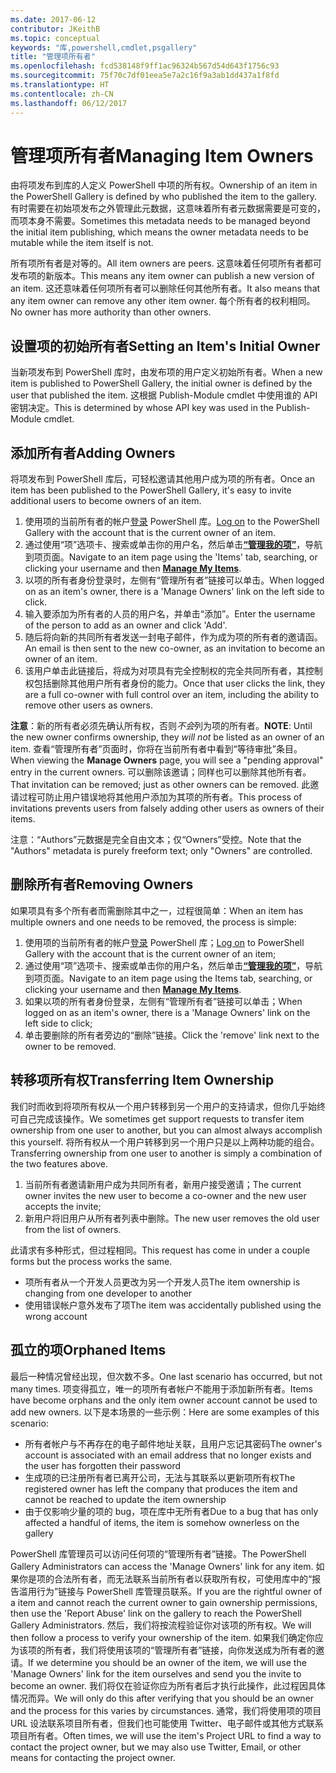 ```yaml
---
ms.date: 2017-06-12
contributor: JKeithB
ms.topic: conceptual
keywords: "库,powershell,cmdlet,psgallery"
title: "管理项所有者"
ms.openlocfilehash: fcd538148f9ff1ac96324b567d54d643f1756c93
ms.sourcegitcommit: 75f70c7df01eea5e7a2c16f9a3ab1dd437a1f8fd
ms.translationtype: HT
ms.contentlocale: zh-CN
ms.lasthandoff: 06/12/2017
---
```

# <a name="managing-item-owners"></a><span data-ttu-id="5ef47-103">管理项所有者</span><span class="sxs-lookup"><span data-stu-id="5ef47-103">Managing Item Owners</span></span>

<span data-ttu-id="5ef47-104">由将项发布到库的人定义 PowerShell 中项的所有权。</span><span class="sxs-lookup"><span data-stu-id="5ef47-104">Ownership of an item in the PowerShell Gallery is defined by who published the item to the gallery.</span></span>
<span data-ttu-id="5ef47-105">有时需要在初始项发布之外管理此元数据，这意味着所有者元数据需要是可变的，而项本身不需要。</span><span class="sxs-lookup"><span data-stu-id="5ef47-105">Sometimes this metadata needs to be managed beyond the initial item publishing, which means the owner metadata needs to be mutable while the item itself is not.</span></span>

<span data-ttu-id="5ef47-106">所有项所有者是对等的。</span><span class="sxs-lookup"><span data-stu-id="5ef47-106">All item owners are peers.</span></span> <span data-ttu-id="5ef47-107">这意味着任何项所有者都可发布项的新版本。</span><span class="sxs-lookup"><span data-stu-id="5ef47-107">This means any item owner can publish a new version of an item.</span></span> <span data-ttu-id="5ef47-108">这还意味着任何项所有者可以删除任何其他所有者。</span><span class="sxs-lookup"><span data-stu-id="5ef47-108">It also means that any item owner can remove any other item owner.</span></span> <span data-ttu-id="5ef47-109">每个所有者的权利相同。</span><span class="sxs-lookup"><span data-stu-id="5ef47-109">No owner has more authority than other owners.</span></span>  

## <a name="setting-an-items-initial-owner"></a><span data-ttu-id="5ef47-110">设置项的初始所有者</span><span class="sxs-lookup"><span data-stu-id="5ef47-110">Setting an Item's Initial Owner</span></span> 

<span data-ttu-id="5ef47-111">当新项发布到 PowerShell 库时，由发布项的用户定义初始所有者。</span><span class="sxs-lookup"><span data-stu-id="5ef47-111">When a new item is published to PowerShell Gallery, the initial owner is defined by the user that published the item.</span></span> <span data-ttu-id="5ef47-112">这根据 Publish-Module cmdlet 中使用谁的 API 密钥决定。</span><span class="sxs-lookup"><span data-stu-id="5ef47-112">This is determined by whose API key was used in the Publish-Module cmdlet.</span></span>

## <a name="adding-owners"></a><span data-ttu-id="5ef47-113">添加所有者</span><span class="sxs-lookup"><span data-stu-id="5ef47-113">Adding Owners</span></span>

<span data-ttu-id="5ef47-114">将项发布到 PowerShell 库后，可轻松邀请其他用户成为项的所有者。</span><span class="sxs-lookup"><span data-stu-id="5ef47-114">Once an item has been published to the PowerShell Gallery, it's easy to invite additional users to become owners of an item.</span></span>

1. <span data-ttu-id="5ef47-115">使用项的当前所有者的帐户[登录](https://powershellgallery.com/users/account/LogOn) PowerShell 库。</span><span class="sxs-lookup"><span data-stu-id="5ef47-115">[Log on](https://powershellgallery.com/users/account/LogOn) to the PowerShell Gallery with the account that is the current owner of an item.</span></span>
2. <span data-ttu-id="5ef47-116">通过使用“项”选项卡、搜索或单击你的用户名，然后单击[**“管理我的项”**](https://www.powershellgallery.com/account/Packages)，导航到项页面。</span><span class="sxs-lookup"><span data-stu-id="5ef47-116">Navigate to an item page using the 'Items' tab, searching, or clicking your username and then [**Manage My Items**](https://www.powershellgallery.com/account/Packages).</span></span>
3. <span data-ttu-id="5ef47-117">以项的所有者身份登录时，左侧有“管理所有者”链接可以单击。</span><span class="sxs-lookup"><span data-stu-id="5ef47-117">When logged on as an item's owner, there is a 'Manage Owners' link on the left side to click.</span></span>
4. <span data-ttu-id="5ef47-118">输入要添加为所有者的人员的用户名，并单击“添加”。</span><span class="sxs-lookup"><span data-stu-id="5ef47-118">Enter the username of the person to add as an owner and click 'Add'.</span></span>
5. <span data-ttu-id="5ef47-119">随后将向新的共同所有者发送一封电子邮件，作为成为项的所有者的邀请函。</span><span class="sxs-lookup"><span data-stu-id="5ef47-119">An email is then sent to the new co-owner, as an invitation to become an owner of an item.</span></span>
6. <span data-ttu-id="5ef47-120">该用户单击此链接后，将成为对项具有完全控制权的完全共同所有者，其控制权包括删除其他用户所有者身份的能力。</span><span class="sxs-lookup"><span data-stu-id="5ef47-120">Once that user clicks the link, they are a full co-owner with full control over an item, including the ability to remove other users as owners.</span></span>

<span data-ttu-id="5ef47-121">**注意**：新的所有者必须先确认所有权，否则*不会*列为项的所有者。</span><span class="sxs-lookup"><span data-stu-id="5ef47-121">**NOTE**: Until the new owner confirms ownership, they *will not* be listed as an owner of an item.</span></span>
<span data-ttu-id="5ef47-122">查看“管理所有者”页面时，你将在当前所有者中看到“等待审批”条目。</span><span class="sxs-lookup"><span data-stu-id="5ef47-122">When viewing the **Manage Owners** page, you will see a "pending approval" entry in the current owners.</span></span>
<span data-ttu-id="5ef47-123">可以删除该邀请；同样也可以删除其他所有者。</span><span class="sxs-lookup"><span data-stu-id="5ef47-123">That invitation can be removed; just as other owners can be removed.</span></span>
<span data-ttu-id="5ef47-124">此邀请过程可防止用户错误地将其他用户添加为其项的所有者。</span><span class="sxs-lookup"><span data-stu-id="5ef47-124">This process of invitations prevents users from falsely adding other users as owners of their items.</span></span>

<span data-ttu-id="5ef47-125">注意：“Authors”元数据是完全自由文本；仅“Owners”受控。</span><span class="sxs-lookup"><span data-stu-id="5ef47-125">Note that the "Authors" metadata is purely freeform text; only "Owners" are controlled.</span></span>


## <a name="removing-owners"></a><span data-ttu-id="5ef47-126">删除所有者</span><span class="sxs-lookup"><span data-stu-id="5ef47-126">Removing Owners</span></span>
<span data-ttu-id="5ef47-127">如果项具有多个所有者而需删除其中之一，过程很简单：</span><span class="sxs-lookup"><span data-stu-id="5ef47-127">When an item has multiple owners and one needs to be removed, the process is simple:</span></span>

1. <span data-ttu-id="5ef47-128">使用项的当前所有者的帐户[登录](https://powershellgallery.com/users/account/LogOn) PowerShell 库；</span><span class="sxs-lookup"><span data-stu-id="5ef47-128">[Log on](https://powershellgallery.com/users/account/LogOn) to PowerShell Gallery with the account that is the current owner of an item;</span></span>
2. <span data-ttu-id="5ef47-129">通过使用“项”选项卡、搜索或单击你的用户名，然后单击[**“管理我的项”**](https://www.powershellgallery.com/account/Packages)，导航到项页面。</span><span class="sxs-lookup"><span data-stu-id="5ef47-129">Navigate to an item page using the Items tab, searching, or clicking your username and then [**Manage My Items**](https://www.powershellgallery.com/account/Packages).</span></span>
3. <span data-ttu-id="5ef47-130">如果以项的所有者身份登录，左侧有“管理所有者”链接可以单击；</span><span class="sxs-lookup"><span data-stu-id="5ef47-130">When logged on as an item's owner, there is a 'Manage Owners' link on the left side to click;</span></span>
4. <span data-ttu-id="5ef47-131">单击要删除的所有者旁边的“删除”链接。</span><span class="sxs-lookup"><span data-stu-id="5ef47-131">Click the 'remove' link next to the owner to be removed.</span></span>



## <a name="transferring-item-ownership"></a><span data-ttu-id="5ef47-132">转移项所有权</span><span class="sxs-lookup"><span data-stu-id="5ef47-132">Transferring Item Ownership</span></span>
<span data-ttu-id="5ef47-133">我们时而收到将项所有权从一个用户转移到另一个用户的支持请求，但你几乎始终可自己完成该操作。</span><span class="sxs-lookup"><span data-stu-id="5ef47-133">We sometimes get support requests to transfer item ownership from one user to another, but you can almost always accomplish this yourself.</span></span>
<span data-ttu-id="5ef47-134">将所有权从一个用户转移到另一个用户只是以上两种功能的组合。</span><span class="sxs-lookup"><span data-stu-id="5ef47-134">Transferring ownership from one user to another is simply a combination of the two features above.</span></span>

1. <span data-ttu-id="5ef47-135">当前所有者邀请新用户成为共同所有者，新用户接受邀请；</span><span class="sxs-lookup"><span data-stu-id="5ef47-135">The current owner invites the new user to become a co-owner and the new user accepts the invite;</span></span>
2. <span data-ttu-id="5ef47-136">新用户将旧用户从所有者列表中删除。</span><span class="sxs-lookup"><span data-stu-id="5ef47-136">The new user removes the old user from the list of owners.</span></span>

<span data-ttu-id="5ef47-137">此请求有多种形式，但过程相同。</span><span class="sxs-lookup"><span data-stu-id="5ef47-137">This request has come in under a couple forms but the process works the same.</span></span>

* <span data-ttu-id="5ef47-138">项所有者从一个开发人员更改为另一个开发人员</span><span class="sxs-lookup"><span data-stu-id="5ef47-138">The item ownership is changing from one developer to another</span></span>
* <span data-ttu-id="5ef47-139">使用错误帐户意外发布了项</span><span class="sxs-lookup"><span data-stu-id="5ef47-139">The item was accidentally published using the wrong account</span></span>


## <a name="orphaned-items"></a><span data-ttu-id="5ef47-140">孤立的项</span><span class="sxs-lookup"><span data-stu-id="5ef47-140">Orphaned Items</span></span>
<span data-ttu-id="5ef47-141">最后一种情况曾经出现，但次数不多。</span><span class="sxs-lookup"><span data-stu-id="5ef47-141">One last scenario has occurred, but not many times.</span></span>
<span data-ttu-id="5ef47-142">项变得孤立，唯一的项所有者帐户不能用于添加新所有者。</span><span class="sxs-lookup"><span data-stu-id="5ef47-142">Items have become orphans and the only item owner account cannot be used to add new owners.</span></span>
<span data-ttu-id="5ef47-143">以下是本场景的一些示例：</span><span class="sxs-lookup"><span data-stu-id="5ef47-143">Here are some examples of this scenario:</span></span>

* <span data-ttu-id="5ef47-144">所有者帐户与不再存在的电子邮件地址关联，且用户忘记其密码</span><span class="sxs-lookup"><span data-stu-id="5ef47-144">The owner's account is associated with an email address that no longer exists and the user has forgotten their password</span></span>
* <span data-ttu-id="5ef47-145">生成项的已注册所有者已离开公司，无法与其联系以更新项所有权</span><span class="sxs-lookup"><span data-stu-id="5ef47-145">The registered owner has left the company that produces the item and cannot be reached to update the item ownership</span></span>
* <span data-ttu-id="5ef47-146">由于仅影响少量的项的 bug，项在库中无所有者</span><span class="sxs-lookup"><span data-stu-id="5ef47-146">Due to a bug that has only affected a handful of items, the item is somehow ownerless on the gallery</span></span>

<span data-ttu-id="5ef47-147">PowerShell 库管理员可以访问任何项的“管理所有者”链接。</span><span class="sxs-lookup"><span data-stu-id="5ef47-147">The PowerShell Gallery Administrators can access the 'Manage Owners' link for any item.</span></span>
<span data-ttu-id="5ef47-148">如果你是项的合法所有者，而无法联系当前所有者以获取所有权，可使用库中的“报告滥用行为”链接与 PowerShell 库管理员联系。</span><span class="sxs-lookup"><span data-stu-id="5ef47-148">If you are the rightful owner of a item and cannot reach the current owner to gain ownership permissions, then use the 'Report Abuse' link on the gallery to reach the PowerShell Gallery Administrators.</span></span>
<span data-ttu-id="5ef47-149">然后，我们将按流程验证你对该项的所有权。</span><span class="sxs-lookup"><span data-stu-id="5ef47-149">We will then follow a process to verify your ownership of the item.</span></span>
<span data-ttu-id="5ef47-150">如果我们确定你应为该项的所有者，我们将使用该项的“管理所有者”链接，向你发送成为所有者的邀请。</span><span class="sxs-lookup"><span data-stu-id="5ef47-150">If we determine you should be an owner of the item, we will use the 'Manage Owners' link for the item ourselves and send you the invite to become an owner.</span></span>
<span data-ttu-id="5ef47-151">我们将仅在验证你应为所有者后才执行此操作，此过程因具体情况而异。</span><span class="sxs-lookup"><span data-stu-id="5ef47-151">We will only do this after verifying that you should be an owner and the process for this varies by circumstances.</span></span>
<span data-ttu-id="5ef47-152">通常，我们将使用项的项目 URL 设法联系项目所有者，但我们也可能使用 Twitter、电子邮件或其他方式联系项目所有者。</span><span class="sxs-lookup"><span data-stu-id="5ef47-152">Often times, we will use the item's Project URL to find a way to contact the project owner, but we may also use Twitter, Email, or other means for contacting the project owner.</span></span>


